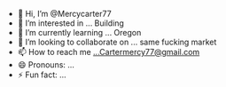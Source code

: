 - 👋 Hi, I’m @Mercycarter77
- 👀 I’m interested in ... Building 
- 🌱 I’m currently learning ... Oregon
- 💞️ I’m looking to collaborate on ... same fucking market 
- 📫 How to reach me ...Cartermercy77@gmail.com 
- 😄 Pronouns: ...
- ⚡ Fun fact: ...

<!---
Mercycarter77/Mercycarter77 is a ✨ special ✨ repository because its `README.md` (this file) appears on your GitHub profile.
You can click the Preview link to take a look at your changes.
--->
